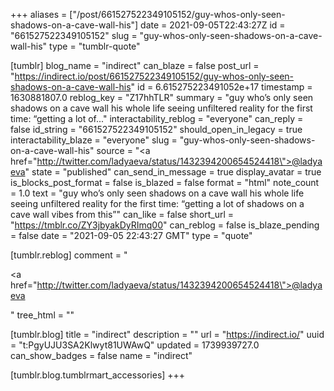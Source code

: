 +++
aliases = ["/post/661527522349105152/guy-whos-only-seen-shadows-on-a-cave-wall-his"]
date = 2021-09-05T22:43:27Z
id = "661527522349105152"
slug = "guy-whos-only-seen-shadows-on-a-cave-wall-his"
type = "tumblr-quote"

[tumblr]
blog_name = "indirect"
can_blaze = false
post_url = "https://indirect.io/post/661527522349105152/guy-whos-only-seen-shadows-on-a-cave-wall-his"
id = 6.615275223491052e+17
timestamp = 1630881807.0
reblog_key = "Z17hhTLR"
summary = "guy who’s only seen shadows on a cave wall his whole life seeing unfiltered reality for the first time: “getting a lot of..."
interactability_reblog = "everyone"
can_reply = false
id_string = "661527522349105152"
should_open_in_legacy = true
interactability_blaze = "everyone"
slug = "guy-whos-only-seen-shadows-on-a-cave-wall-his"
source = "<a href=\"http://twitter.com/ladyaeva/status/1432394200654524418\">@ladyaeva</a>"
state = "published"
can_send_in_message = true
display_avatar = true
is_blocks_post_format = false
is_blazed = false
format = "html"
note_count = 1.0
text = "guy who&rsquo;s only seen shadows on a cave wall his whole life seeing unfiltered reality for the first time: &ldquo;getting a lot of shadows on a cave wall vibes from this&rdquo;"
can_like = false
short_url = "https://tmblr.co/ZY3jbyakDyRImq00"
can_reblog = false
is_blaze_pending = false
date = "2021-09-05 22:43:27 GMT"
type = "quote"

[tumblr.reblog]
comment = "<p><a href=\"http://twitter.com/ladyaeva/status/1432394200654524418\">@ladyaeva</a></p>"
tree_html = ""

[tumblr.blog]
title = "indirect"
description = ""
url = "https://indirect.io/"
uuid = "t:PgyUJU3SA2Klwyt81UWAwQ"
updated = 1739939727.0
can_show_badges = false
name = "indirect"

[tumblr.blog.tumblrmart_accessories]
+++
